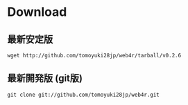 Download
=========

最新安定版
-----------
    wget http://github.com/tomoyuki28jp/web4r/tarball/v0.2.6

最新開発版 (git版)
-------------------
    git clone git://github.com/tomoyuki28jp/web4r.git
